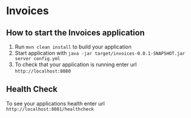 # Invoices

How to start the Invoices application
---

1. Run `mvn clean install` to build your application
1. Start application with `java -jar target/invoices-0.0.1-SNAPSHOT.jar server config.yml`
1. To check that your application is running enter url `http://localhost:8080`

Health Check
---

To see your applications health enter url `http://localhost:8081/healthcheck`
